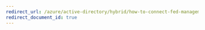 ```yaml
---
redirect_url: /azure/active-directory/hybrid/how-to-connect-fed-management
redirect_document_id: true
---
```

